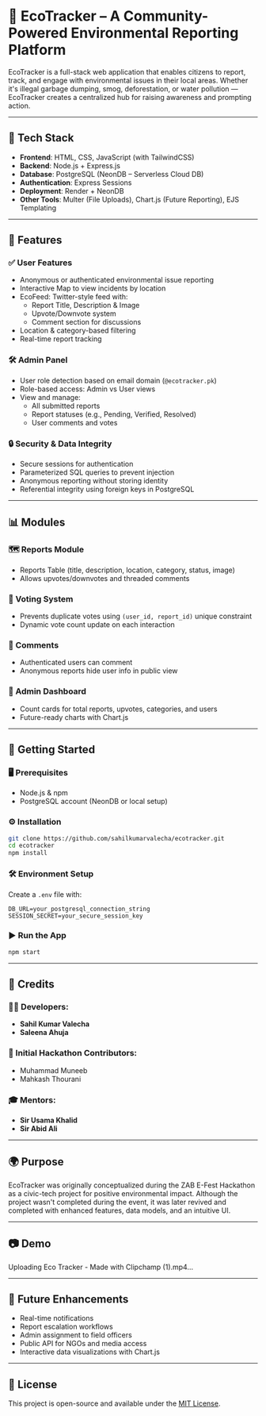 # 🌿 EcoTracker – A Community-Powered Environmental Reporting Platform

EcoTracker is a full-stack web application that enables citizens to report, track, and engage with environmental issues in their local areas. Whether it's illegal garbage dumping, smog, deforestation, or water pollution — EcoTracker creates a centralized hub for raising awareness and prompting action.

---

## 🔧 Tech Stack

- **Frontend**: HTML, CSS, JavaScript (with TailwindCSS)
- **Backend**: Node.js + Express.js
- **Database**: PostgreSQL (NeonDB – Serverless Cloud DB)
- **Authentication**: Express Sessions
- **Deployment**: Render + NeonDB
- **Other Tools**: Multer (File Uploads), Chart.js (Future Reporting), EJS Templating

---

## 📌 Features

### ✅ User Features
- Anonymous or authenticated environmental issue reporting
- Interactive Map to view incidents by location
- EcoFeed: Twitter-style feed with:
  - Report Title, Description & Image
  - Upvote/Downvote system
  - Comment section for discussions
- Location & category-based filtering
- Real-time report tracking

### 🛠 Admin Panel
- User role detection based on email domain (`@ecotracker.pk`)
- Role-based access: Admin vs User views
- View and manage:
  - All submitted reports
  - Report statuses (e.g., Pending, Verified, Resolved)
  - User comments and votes

### 🔒 Security & Data Integrity
- Secure sessions for authentication
- Parameterized SQL queries to prevent injection
- Anonymous reporting without storing identity
- Referential integrity using foreign keys in PostgreSQL

---

## 📊 Modules

### 🗺 Reports Module
- Reports Table (title, description, location, category, status, image)
- Allows upvotes/downvotes and threaded comments

### 💬 Voting System
- Prevents duplicate votes using `(user_id, report_id)` unique constraint
- Dynamic vote count update on each interaction

### 👥 Comments
- Authenticated users can comment
- Anonymous reports hide user info in public view

### 📌 Admin Dashboard
- Count cards for total reports, upvotes, categories, and users
- Future-ready charts with Chart.js

---

## 🚀 Getting Started

### 🖥 Prerequisites
- Node.js & npm
- PostgreSQL account (NeonDB or local setup)

### ⚙️ Installation
```bash
git clone https://github.com/sahilkumarvalecha/ecotracker.git
cd ecotracker
npm install
````

### 🛠 Environment Setup

Create a `.env` file with:

```env
DB_URL=your_postgresql_connection_string
SESSION_SECRET=your_secure_session_key
```

### ▶️ Run the App

```bash
npm start
```

---

## 🙌 Credits

### 👨‍💻 Developers:

* **Sahil Kumar Valecha**
* **Saleena Ahuja**

### 🤝 Initial Hackathon Contributors:

* Muhammad Muneeb
* Mahkash Thourani

### 🎓 Mentors:

* **Sir Usama Khalid**
* **Sir Abid Ali**

---

## 🌍 Purpose

EcoTracker was originally conceptualized during the ZAB E-Fest Hackathon as a civic-tech project for positive environmental impact. Although the project wasn't completed during the event, it was later revived and completed with enhanced features, data models, and an intuitive UI.

---

## 📷 Demo 

Uploading Eco Tracker - Made with Clipchamp (1).mp4…

---

## 🏁 Future Enhancements

* Real-time notifications
* Report escalation workflows
* Admin assignment to field officers
* Public API for NGOs and media access
* Interactive data visualizations with Chart.js

---

## 📜 License

This project is open-source and available under the [MIT License](LICENSE).

```
